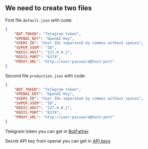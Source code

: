 ## We need to create two files

First file `default.json` with code:

```json
{
    "BOT_TOKEN": "Telegram token",
    "OPENAI_KEY": "OpenAI Key",
    "USERS_ID": "User IDs separated by commas without spaces",
    "SUPER_USER": "ID",
    "REDIS_HOST": "127.0.0.1",
    "REDIS_PORT": "6379",
    "PROXY_URL": "http://user:password@host:port"
}
```

Second file `production.json` with code:

```json
{
    "BOT_TOKEN": "Telegram token",
    "OPENAI_KEY": "OpenAI Key",
    "USERS_ID": "User IDs separated by commas without spaces",
    "SUPER_USER": "ID",
    "REDIS_HOST": "127.0.0.1",
    "REDIS_PORT": "6379",
    "PROXY_URL": "http://user:password@host:port"
}
```



Telegram token you can get in [BotFather](https://t.me/BotFather)

Secret API key from openai you can get in [API keys](https://platform.openai.com/account/api-keys)


